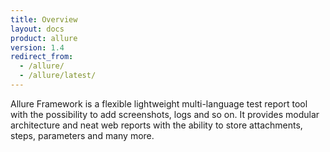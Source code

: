 ```yaml
---
title: Overview
layout: docs
product: allure
version: 1.4
redirect_from:
  - /allure/
  - /allure/latest/
---
```


Allure Framework is a flexible lightweight multi-language test report tool with the possibility to add screenshots,
logs and so on. It provides modular architecture and neat web reports with the ability to store attachments, steps,
parameters and many more.

